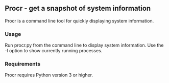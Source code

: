 ## Procr - get a snapshot of system information


Procr is a command line tool for quickly displaying system information.


### Usage


Run procr.py from the command line to display system information. Use the -l option to show currently running processes.


### Requirements


Procr requires Python version 3 or higher.
